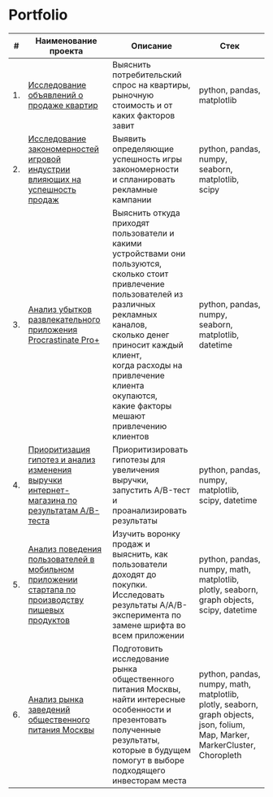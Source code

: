 # Portfolio


| #    | Наименование проекта                | Описание                                                     | Стек                                                         |
| ---- | ------------------------------------------------------------ | ------------------------------------------------------------ | ------------------------------------------------------------ |
| 1.   | [Исследование объявлений о продаже квартир](https://github.com/Dimon922/Portfolio/tree/main/Исследование%20объявлений%20о%20продаже%20квартир) | Выяснить потребительский спрос на квартиры, <br/>рыночную стоимость и от каких факторов завит | python, pandas, matplotlib       |
| 2.   | [Исследование закономерностей игровой индустрии влияющих на успешность продаж](https://github.com/Dimon922/Portfolio/tree/main/Исследование%20закономерностей%20игровой%20индустрии%20влияющих%20на%20успешность%20продаж) | Выявить определяющие успешность игры закономерности <br/>и спланировать рекламные кампании | python, pandas, numpy, seaborn, matplotlib, scipy |
| 3.   | [Анализ убытков развлекательного приложения Procrastinate Pro+](https://github.com/Dimon922/Portfolio/tree/main/Анализ%20убытков%20развлекательного%20приложения%20Procrastinate%20Pro%2B) | Выяснить откуда приходят пользователи и какими устройствами они пользуются, <br/>сколько стоит привлечение пользователей из различных рекламных каналов, <br/>сколько денег приносит каждый клиент, <br/>когда расходы на привлечение клиента окупаются, <br/>какие факторы мешают привлечению клиентов          | python, pandas, numpy, seaborn, matplotlib, datetime |
| 4.   | [Приоритизация гипотез и анализ изменения выручки интернет-магазина по результатам А/В-теста](https://github.com/Dimon922/Portfolio/tree/main/Приоритизация%20гипотез%20и%20анализ%20изменения%20выручки%20интернет-магазина%20по%20результатам%20АВ-теста) | Приоритизировать гипотезы для увеличения выручки, <br/>запустить A/B-тест <br/>и проанализировать результаты | python, pandas, numpy, matplotlib, scipy, datetime       |
| 5.   | [Анализ поведения пользователей в мобильном приложении стартапа по производству пищевых продуктов](https://github.com/Dimon922/Portfolio/tree/main/Анализ%20поведения%20пользователей%20в%20мобильном%20приложении%20стартапа%20по%20производству%20пищевых%20продуктов) | Изучить воронку продаж и выяснить, как пользователи доходят до покупки. <br/>Исследовать результаты A/A/B-эксперимента по замене шрифта во всем приложении | python, pandas, numpy, math, matplotlib, plotly, seaborn, graph objects, scipy, datetime       |
| 6.   | [Анализ рынка заведений общественного питания Москвы](https://github.com/Dimon922/Portfolio/tree/main/Анализ%20рынка%20заведений%20общественного%20питания%20Москвы) | Подготовить исследование рынка общественного питания Москвы, <br/>найти интересные особенности и презентовать полученные результаты, <br/>которые в будущем помогут в выборе подходящего инвесторам места | python, pandas, numpy, math, matplotlib, plotly, seaborn, graph objects, json, folium, Map, Marker, MarkerCluster, Choropleth       |
